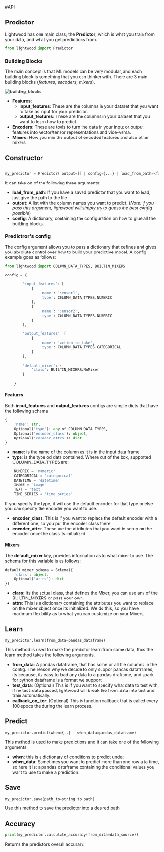 #API

## Predictor
Lightwood has one main class; the **Predictor**, which is what you train from your data, and what you get predictions from.


```python
from lightwood import Predictor

```

### Building Blocks

The main concept is that ML models can be very modular, and each building block is something that you can thinker with. There are 3 main building blocks (*features, encoders, mixers*).

![building_blocks](https://1fykyq3mdn5r21tpna3wkdyi-wpengine.netdna-ssl.com/wp-content/uploads/2019/02/image3-1068x927.png)


* **Features**:
    * **input_features**: These are the columns in your dataset that you want to take as input for your predictor.
    * **output_features**: These are the columns in your dataset that you want to learn how to predict.
* **Encoders**: These are tools to turn the data in your input or output features into vector/tensor representations and vice-versa.
* **Mixers**: How you mix the output of encoded features and also other mixers


## Constructor

```python

my_predictor = Predictor( output=[] | config={...} | load_from_path=<file_path>)

```
It can take on of the following three arguments:

* **load_from_path**: If you have a saved predictor that you want to load, just give the path to the file
* **output**: A list with the column names you want to predict. (*Note: If you pass this argument, lightwood will simply try to guess the best config possible*)
* **config**: A dictionary, containing the configuration on how to glue all the building blocks. 

### Predictror's **config**

The config argument allows you to pass a dictionary that defines and gives you absolute control over how to build your predictive model.
A config example goes as follows:
```python
from lightwood import COLUMN_DATA_TYPES, BUILTIN_MIXERS

config = {

        'input_features': [
            {
                'name': 'sensor1',
                'type': COLUMN_DATA_TYPES.NUMERIC
            },
            {
                'name': 'sensor2',
                'type': COLUMN_DATA_TYPES.NUMERIC
            }
        ],

        'output_features': [
            {
                'name': 'action_to_take',
                'type': COLUMN_DATA_TYPES.CATEGORICAL
            }
        ],
        
        'default_mixer': {
            'class': BUILTIN_MIXERS.NnMixer
        }
        
    }
```






#### Features

Both **input_features** and **output_features** configs are simple dicts that have the following schema

```python
{
    'name': str,
    Optional('type'): any of COLUMN_DATA_TYPES,
    Optional('encoder_class'): object,
    Optional('encoder_attrs'): dict
}
```

* **name**: is the name of the column as it is in the input data frame
* **type**: is the type od data contained. Where out of the box, supported COLUMN_DATA_TYPES are:

```python
    NUMERIC = 'numeric'
    CATEGORICAL = 'categorical'
    DATETIME = 'datetime'
    IMAGE = 'image'
    TEXT = 'text'
    TIME_SERIES = 'time_series'
```

If you specify the type, it will use the default encoder for that type or else you can specify the encoder you want to use. 

* **encoder_class**: This is if you want to replace the default encoder with a different one, so you put the encoder class there
* **encoder_attrs**: These are the attributes that you want to setup on the encoder once the class its initialized 


#### Mixers

The **default_mixer** key, provides information as to what mixer to use. The schema for this variable is as follows:

```python
default_mixer_schema = Schema({
    'class': object,
    Optional('attrs'): dict
})
```

* **class**: Its the actual class, that defines the Mixer, you can use any of the BUILTIN_MIXERS or pass your own.
* **attrs**: This is a dictionary containing the attributes you want to replace on the mixer object once its initialized. We do this, so you have maximum flexibility as to what you can customize on your Mixers.

## Learn

```python
my_predictor.learn(from_data=pandas_dataframe)
```

This method is used to make the predictor learn from some data, thus the learn method takes the following arguments.

* **from_data**: A pandas dataframe, that has some or all the columns in the config. The reason why we decide to only suppor pandas dataframes, its because, its easy to load any data to a pandas draframe, and spark for python dataframe is a format we support.
* **test_data**: (Optional) This is if you want to specify what data to test with, if no test_data passed, lightwood will break the from_data into test and train automatically.
* **callback_on_iter**: (Optional) This is function callback that is called every 100 epocs the during the learn process.


## Predict

```python
my_predictor.predict(when={..} | when_data=pandas_dataframe)
```

This method is used to make predictions and it can take one of the following arguments

* **when**: this is a dictionary of conditions to predict under.
* **when_data**: Sometimes you want to predict more than one row a ta time, so here it is: a pandas dataframe containing the conditional values you want to use to make a prediction.


## Save

```python
my_predictor.save(path_to=string to path)
```

Use this method to save the predictor into a desired path

## Accuracy

```python
print(my_predictor.calculate_accuracy(from_data=data_source))

```

Returns the predictors overall accurary. 

